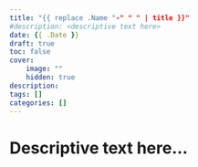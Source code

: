 ```yaml
---
title: "{{ replace .Name "-" " " | title }}"
#description: <descriptive text here>
date: {{ .Date }}
draft: true
toc: false
cover:
    image: ""
    hidden: true
description: 
tags: []
categories: []
---
```


# Descriptive text here...
<!--more-->